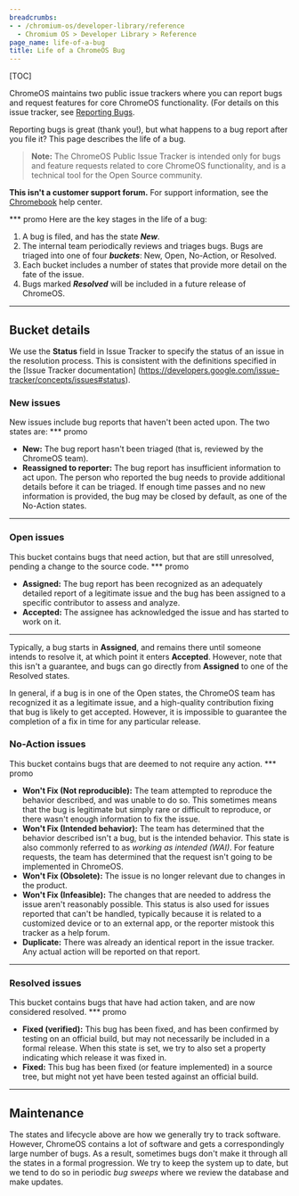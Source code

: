 ```yaml
---
breadcrumbs:
- - /chromium-os/developer-library/reference
  - Chromium OS > Developer Library > Reference
page_name: life-of-a-bug
title: Life of a ChromeOS Bug
---
```


[TOC]

ChromeOS maintains two public issue trackers where you can report bugs and
request features for core ChromeOS functionality. (For details on this issue
tracker, see [Reporting Bugs].

Reporting bugs is great (thank you!), but what happens to a bug report after
you file it? This page describes the life of a bug.

>**Note:** The ChromeOS Public Issue Tracker is intended only for bugs and
feature requests related to core ChromeOS functionality, and is a technical
tool for the Open Source community.

**This isn't a customer support forum.** For support information, see the
[Chromebook](https://support.google.com/chromebook) help center.

*** promo
Here are the key stages in the life of a bug:

1.  A bug is filed, and has the state **_New_**.
2.  The internal team periodically reviews and triages bugs. Bugs are triaged
into one of four **_buckets_**: New, Open, No-Action, or Resolved.
1.  Each bucket includes a number of states that provide more detail on the
fate of the issue.
1.  Bugs marked **_Resolved_** will be included in a future release of ChromeOS.
***

## Bucket details

We use the **Status** field in Issue Tracker to specify the status of an issue
in the resolution process. This is consistent with the definitions specified
in the [Issue Tracker documentation]
(https://developers.google.com/issue-tracker/concepts/issues#status).

### New issues

New issues include bug reports that haven't been acted upon. The two states
are:
*** promo
*   **New:** The bug report hasn't been triaged (that is, reviewed by the
ChromeOS team).
*   **Reassigned to reporter:** The bug report has insufficient information
to act upon. The person who reported the bug needs to provide additional
details before it can be triaged. If enough time passes and no new
information is provided, the bug may be closed by default, as one of the
No-Action states.
***
### Open issues

This bucket contains bugs that need action, but that are still unresolved,
pending a change to the source code.
*** promo
*   **Assigned:** The bug report has been recognized as an adequately detailed
report of a legitimate issue and the bug has been assigned to a specific
contributor to assess and analyze.
*   **Accepted:** The assignee has acknowledged the issue and has started to
work on it.
***
Typically, a bug starts in **Assigned**, and remains there until someone
intends to resolve it, at which point it enters **Accepted**. However, note
that this isn't a guarantee, and bugs can go directly from **Assigned** to
one of the Resolved states.

In general, if a bug is in one of the Open states, the ChromeOS team has
recognized it as a legitimate issue, and a high-quality contribution fixing
that bug is likely to get accepted. However, it is impossible to guarantee
the completion of a fix in time for any particular release.

### No-Action issues

This bucket contains bugs that are deemed to not require any action.
*** promo
*   **Won't Fix (Not reproducible):** The team attempted to reproduce the
behavior described, and was unable to do so. This sometimes means that the
bug is legitimate but simply rare or difficult to reproduce, or there wasn't
enough information to fix the issue.
*   **Won't Fix (Intended behavior):** The team has determined that the
behavior described isn't a bug, but is the intended behavior. This state is
also commonly referred to as _working as intended (WAI)_. For feature
requests, the team has determined that the request isn't going to be
implemented in ChromeOS.
*   **Won't Fix (Obsolete):** The issue is no longer relevant due to changes
in the product.
*   **Won't Fix (Infeasible):** The changes that are needed to address the
issue aren't reasonably possible. This status is also used for issues reported
that can't be handled, typically because it is related to a customized device
or to an external app, or the reporter mistook this tracker as a help forum.
*   **Duplicate:** There was already an identical report in the issue tracker.
Any actual action will be reported on that report.
***
### Resolved issues

This bucket contains bugs that have had action taken, and are now considered
resolved.
*** promo
*   **Fixed (verified):** This bug has been fixed, and has been confirmed by
testing on an official build, but may not necessarily be included in a formal
release. When this state is set, we try to also set a property indicating
which release it was fixed in.
*   **Fixed:** This bug has been fixed (or feature implemented) in a source
tree, but might not yet have been tested against an official build.
***
## Maintenance

The states and lifecycle above are how we generally try to track software.
However, ChromeOS contains a lot of software and gets a correspondingly large
number of bugs. As a result, sometimes bugs don't make it through all the
states in a formal progression. We try to keep the system up to date, but we
tend to do so in periodic _bug sweeps_ where we review the database and make
updates.

[Reporting Bugs]: /chromium-os/developer-library/guides/bugs/reporting-bugs/

